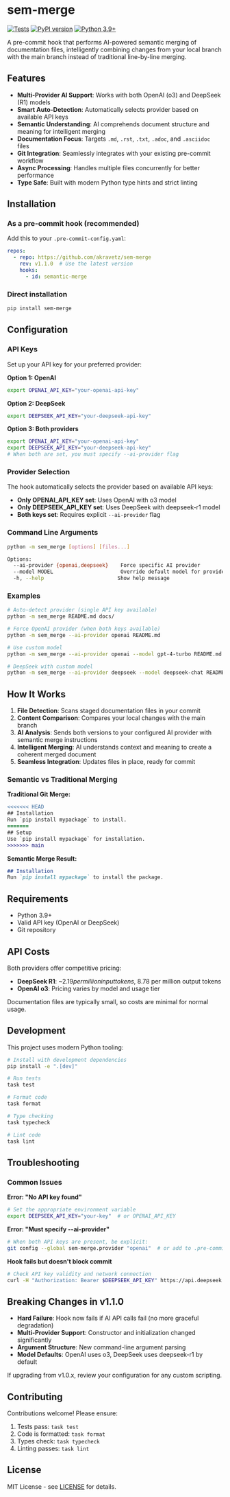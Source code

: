 # sem-merge

[![Tests](https://github.com/akravetz/sem-merge/actions/workflows/test.yml/badge.svg)](https://github.com/akravetz/sem-merge/actions/workflows/test.yml)
[![PyPI version](https://badge.fury.io/py/sem-merge.svg)](https://badge.fury.io/py/sem-merge)
[![Python 3.9+](https://img.shields.io/badge/python-3.9+-blue.svg)](https://www.python.org/downloads/)

A pre-commit hook that performs AI-powered semantic merging of documentation files, intelligently combining changes from your local branch with the main branch instead of traditional line-by-line merging.

## Features

- **Multi-Provider AI Support**: Works with both OpenAI (o3) and DeepSeek (R1) models
- **Smart Auto-Detection**: Automatically selects provider based on available API keys
- **Semantic Understanding**: AI comprehends document structure and meaning for intelligent merging
- **Documentation Focus**: Targets `.md`, `.rst`, `.txt`, `.adoc`, and `.asciidoc` files
- **Git Integration**: Seamlessly integrates with your existing pre-commit workflow
- **Async Processing**: Handles multiple files concurrently for better performance
- **Type Safe**: Built with modern Python type hints and strict linting

## Installation

### As a pre-commit hook (recommended)

Add this to your `.pre-commit-config.yaml`:

```yaml
repos:
  - repo: https://github.com/akravetz/sem-merge
    rev: v1.1.0  # Use the latest version
    hooks:
      - id: semantic-merge
```

### Direct installation

```bash
pip install sem-merge
```

## Configuration

### API Keys

Set up your API key for your preferred provider:

**Option 1: OpenAI**
```bash
export OPENAI_API_KEY="your-openai-api-key"
```

**Option 2: DeepSeek**
```bash
export DEEPSEEK_API_KEY="your-deepseek-api-key"
```

**Option 3: Both providers**
```bash
export OPENAI_API_KEY="your-openai-api-key"
export DEEPSEEK_API_KEY="your-deepseek-api-key"
# When both are set, you must specify --ai-provider flag
```

### Provider Selection

The hook automatically selects the provider based on available API keys:

- **Only OPENAI_API_KEY set**: Uses OpenAI with o3 model
- **Only DEEPSEEK_API_KEY set**: Uses DeepSeek with deepseek-r1 model  
- **Both keys set**: Requires explicit `--ai-provider` flag

### Command Line Arguments

```bash
python -m sem_merge [options] [files...]

Options:
  --ai-provider {openai,deepseek}    Force specific AI provider
  --model MODEL                      Override default model for provider
  -h, --help                        Show help message
```

### Examples

```bash
# Auto-detect provider (single API key available)
python -m sem_merge README.md docs/

# Force OpenAI provider (when both keys available)
python -m sem_merge --ai-provider openai README.md

# Use custom model
python -m sem_merge --ai-provider openai --model gpt-4-turbo README.md

# DeepSeek with custom model
python -m sem_merge --ai-provider deepseek --model deepseek-chat README.md
```

## How It Works

1. **File Detection**: Scans staged documentation files in your commit
2. **Content Comparison**: Compares your local changes with the main branch
3. **AI Analysis**: Sends both versions to your configured AI provider with semantic merge instructions
4. **Intelligent Merging**: AI understands context and meaning to create a coherent merged document
5. **Seamless Integration**: Updates files in place, ready for commit

### Semantic vs Traditional Merging

**Traditional Git Merge:**
```diff
<<<<<<< HEAD
## Installation
Run `pip install mypackage` to install.
=======
## Setup
Use `pip install mypackage` for installation.
>>>>>>> main
```

**Semantic Merge Result:**
```markdown
## Installation
Run `pip install mypackage` to install the package.
```

## Requirements

- Python 3.9+
- Valid API key (OpenAI or DeepSeek)
- Git repository

## API Costs

Both providers offer competitive pricing:

- **DeepSeek R1**: ~$2.19 per million input tokens, ~$8.78 per million output tokens
- **OpenAI o3**: Pricing varies by model and usage tier

Documentation files are typically small, so costs are minimal for normal usage.

## Development

This project uses modern Python tooling:

```bash
# Install with development dependencies
pip install -e ".[dev]"

# Run tests
task test

# Format code  
task format

# Type checking
task typecheck

# Lint code
task lint
```

## Troubleshooting

### Common Issues

**Error: "No API key found"**
```bash
# Set the appropriate environment variable
export DEEPSEEK_API_KEY="your-key"  # or OPENAI_API_KEY
```

**Error: "Must specify --ai-provider"**
```bash
# When both API keys are present, be explicit:
git config --global sem-merge.provider "openai"  # or add to .pre-commit-hooks.yaml
```

**Hook fails but doesn't block commit**
```bash
# Check API key validity and network connection
curl -H "Authorization: Bearer $DEEPSEEK_API_KEY" https://api.deepseek.com/v1/models
```

## Breaking Changes in v1.1.0

- **Hard Failure**: Hook now fails if AI API calls fail (no more graceful degradation)
- **Multi-Provider Support**: Constructor and initialization changed significantly
- **Argument Structure**: New command-line argument parsing
- **Model Defaults**: OpenAI uses o3, DeepSeek uses deepseek-r1 by default

If upgrading from v1.0.x, review your configuration for any custom scripting.

## Contributing

Contributions welcome! Please ensure:

1. Tests pass: `task test`
2. Code is formatted: `task format` 
3. Types check: `task typecheck`
4. Linting passes: `task lint`

## License

MIT License - see [LICENSE](LICENSE) for details. 